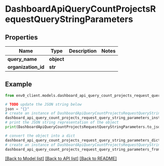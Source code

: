 # DashboardApiQueryCountProjectsRequestQueryStringParameters


## Properties

Name | Type | Description | Notes
------------ | ------------- | ------------- | -------------
**query_name** | **object** |  | 
**organization_id** | **str** |  | 

## Example

```python
from env0_client.models.dashboard_api_query_count_projects_request_query_string_parameters import DashboardApiQueryCountProjectsRequestQueryStringParameters

# TODO update the JSON string below
json = "{}"
# create an instance of DashboardApiQueryCountProjectsRequestQueryStringParameters from a JSON string
dashboard_api_query_count_projects_request_query_string_parameters_instance = DashboardApiQueryCountProjectsRequestQueryStringParameters.from_json(json)
# print the JSON string representation of the object
print(DashboardApiQueryCountProjectsRequestQueryStringParameters.to_json())

# convert the object into a dict
dashboard_api_query_count_projects_request_query_string_parameters_dict = dashboard_api_query_count_projects_request_query_string_parameters_instance.to_dict()
# create an instance of DashboardApiQueryCountProjectsRequestQueryStringParameters from a dict
dashboard_api_query_count_projects_request_query_string_parameters_from_dict = DashboardApiQueryCountProjectsRequestQueryStringParameters.from_dict(dashboard_api_query_count_projects_request_query_string_parameters_dict)
```
[[Back to Model list]](../README.md#documentation-for-models) [[Back to API list]](../README.md#documentation-for-api-endpoints) [[Back to README]](../README.md)


